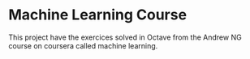# Machine Learning Course

This project have the exercices solved in Octave from the Andrew NG course on coursera called machine learning.
